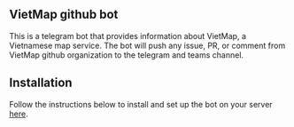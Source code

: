 ## VietMap github bot
This is a telegram bot that provides information about VietMap, a Vietnamese map service. The bot will push any issue, PR, or comment from VietMap github organization to the telegram and teams channel.
## Installation
Follow the instructions below to install and set up the bot on your server [here](./INSTALL.md).